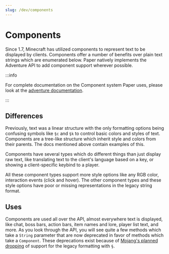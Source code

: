 ```yaml
---
slug: /dev/components
---
```


# Components

Since 1.7, Minecraft has utilized components to represent text to be displayed
by clients. Components offer a number of benefits over plain text strings which are enumerated below.
Paper natively implements the Adventure API to add component support wherever possible.

:::info

For complete documentation on the Component system Paper uses, please look at the
[adventure documentation](https://docs.advntr.dev).

:::

## Differences

Previously, text was a linear structure with the only formatting options being
confusing symbols like `§c` and `§k` to control basic colors and styles of text.
Components are a tree-like structure which inherit style and colors from their parents.
The docs mentioned above contain examples of this. 

Components have several types which do different things than just display raw text, like
translating text to the client's language based on a key, or showing a client-specific keybind
to a player.

All these component types support more style options like any RGB color, interaction events
(click and hover). The other component types and these style options have poor or missing
representations in the legacy string format.

## Uses

Components are used all over the API, almost everywhere text is displayed, like chat,
boss bars, action bars, item names and lore, player list text, and more. As you look
through the API, you will see quite a few methods which take a `String` parameter that
are now deprecated in favor of methods which take a `Component`. These deprecations exist
because of [Mojang's planned dropping](https://bugs.mojang.com/browse/MC-190605?focusedId=993040&page=com.atlassian.jira.plugin.system.issuetabpanels%3Acomment-tabpanel#comment-993040)
of support for the legacy formatting with `§`.
